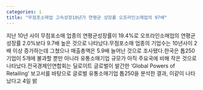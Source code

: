 ```yaml
---
categories: i
title: "무점포소매업 고속성장10년가 연평균 성장률 오프라인소매업의 97배"
---
```

지난 10년 사이 무점포소매 업종의 연평균성장률이 19.4%로 오프라인소매업의 연평균성장률 2.0%보다 9.7배 높은 것으로 나타났다.무점포소매 업종의 기업수는 10년사이 2배 이상 증가하는데 그쳤으나 매출총액은 5.9배 늘어난 것으로 조사됐다.한국은 톱250기업이 5개에 불과할 뿐만 아니라 유통소매기업 규모가 아직 주요국에 비해 작은 것으로 나타났다.전국경제인연합회는 딜로이트 글로벌이 발간한 ‘Global Powers of Retailing’ 보고서를 바탕으로 글로벌 유통소매기업 톱250을 분석한 결과, 이같이 나타났다고 4일 밝